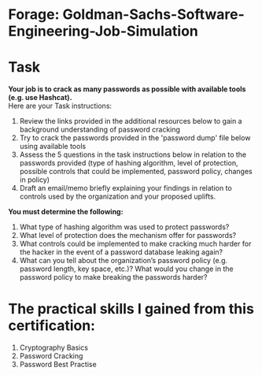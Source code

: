 # Forage: Goldman-Sachs-Software-Engineering-Job-Simulation
# Task 

**Your job is to crack as many passwords as possible with available tools (e.g. use Hashcat).** <br>
Here are your Task instructions:

1. Review the links provided in the additional resources below to gain a background understanding of password cracking
2. Try to crack the passwords provided in the 'password dump' file below using available tools
3. Assess the 5 questions in the task instructions below in relation to the passwords provided (type of hashing algorithm, level of protection, possible controls that could be implemented, password policy, changes in policy)
4. Draft an email/memo briefly explaining your findings in relation to controls used by the organization and your proposed uplifts. 
 
**You must determine the following:**

1. What type of hashing algorithm was used to protect passwords?
2. What level of protection does the mechanism offer for passwords?
3. What controls could be implemented to make cracking much harder for the hacker in the event of a password database leaking again?
4. What can you tell about the organization’s password policy (e.g. password length, key space, etc.)?
What would you change in the password policy to make breaking the passwords harder?

# The practical skills I gained from this certification:

1. Cryptography Basics
2. Password Cracking
3. Password Best Practise
